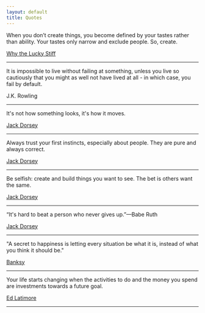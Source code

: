```yaml
---
layout: default
title: Quotes
---
```



When you don’t create things, you become defined by your tastes rather than ability. Your tastes only narrow and exclude people. So, create.

[Why the Lucky Stiff](http://favstar.fm/users/_why/status/881768089)

---


It is impossible to live without failing at something, unless you live so cautiously that you might as well not have lived at all - in which case, you fail by default.

J.K. Rowling

---

It's not how something looks, it's how it moves.


[Jack Dorsey](https://twitter.com/jack/status/416766906641956864)

---

Always trust your first instincts, especially about people. They are pure and always correct.


[Jack Dorsey](https://twitter.com/jack/status/339591691927429121)


---

Be selfish: create and build things you want to see. The bet is others want the same.

[Jack Dorsey](https://twitter.com/jack/status/331412068391587841)

---

“It's hard to beat a person who never gives up.”—Babe Ruth

[Jack Dorsey](https://twitter.com/jack/status/328661838428512256)


---


"A secret to happiness is letting every situation be what it is, instead of what you think it should be."

[Banksy](https://twitter.com/thereaIbanksy/status/882023653537439744)


---

Your life starts changing when the activities to do and the money you spend are investments towards a future goal.

[Ed Latimore‏](https://twitter.com/EdLatimore/status/879312728153882624)

---
